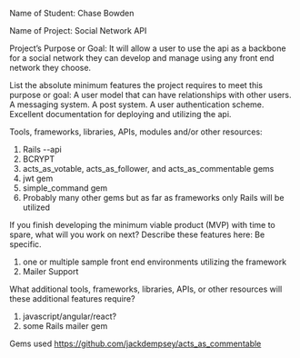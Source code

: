 Name of Student: Chase Bowden

Name of Project: Social Network API

Project’s Purpose or Goal: It will allow a user to use the api as a backbone for a social network they can develop and manage using any front end network they choose.

List the absolute minimum features the project requires to meet this purpose or goal:
A user model that can have relationships with other users. A messaging system. A post system. A user authentication scheme. Excellent documentation for deploying and utilizing the api.

Tools, frameworks, libraries, APIs, modules and/or other resources:
1. Rails --api
2. BCRYPT
3. acts_as_votable, acts_as_follower, and acts_as_commentable gems
4. jwt gem
5. simple_command gem
6. Probably many other gems but as far as frameworks only Rails will be utilized


If you finish developing the minimum viable product (MVP) with time to spare, what will you work on next? Describe these features here: Be specific.
1. one or multiple sample front end environments utilizing the framework
2. Mailer Support


What additional tools, frameworks, libraries, APIs, or other resources will these additional features require?
1. javascript/angular/react?
2. some Rails mailer gem


Gems used
https://github.com/jackdempsey/acts_as_commentable
